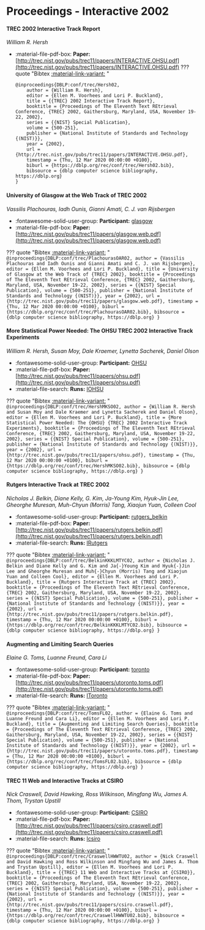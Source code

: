 # Proceedings - Interactive 2002 

#### TREC 2002 Interactive Track Report

_William R. Hersh_

- :material-file-pdf-box: **Paper:** [http://trec.nist.gov/pubs/trec11/papers/INTERACTIVE.OHSU.pdf](http://trec.nist.gov/pubs/trec11/papers/INTERACTIVE.OHSU.pdf)
??? quote "Bibtex [:material-link-variant:](https://dblp.org/rec/conf/trec/Hersh02.bib) "
	```
	@inproceedings{DBLP:conf/trec/Hersh02,
		author = {William R. Hersh},
		editor = {Ellen M. Voorhees and Lori P. Buckland},
		title = {{TREC} 2002 Interactive Track Report},
		booktitle = {Proceedings of The Eleventh Text REtrieval Conference, {TREC} 2002, Gaithersburg, Maryland, USA, November 19-22, 2002},
		series = {{NIST} Special Publication},
		volume = {500-251},
		publisher = {National Institute of Standards and Technology {(NIST)}},
		year = {2002},
		url = {http://trec.nist.gov/pubs/trec11/papers/INTERACTIVE.OHSU.pdf},
		timestamp = {Thu, 12 Mar 2020 00:00:00 +0100},
		biburl = {https://dblp.org/rec/conf/trec/Hersh02.bib},
		bibsource = {dblp computer science bibliography, https://dblp.org}
	}
	```

#### University of Glasgow at the Web Track of TREC 2002

_Vassilis Plachouras, Iadh Ounis, Gianni Amati, C. J. van Rijsbergen_

- :fontawesome-solid-user-group: **Participant:** [glasgow](./participants.md#glasgow)
- :material-file-pdf-box: **Paper:** [http://trec.nist.gov/pubs/trec11/papers/glasgow.web.pdf](http://trec.nist.gov/pubs/trec11/papers/glasgow.web.pdf)

??? quote "Bibtex [:material-link-variant:](https://dblp.org/rec/conf/trec/PlachourasOAR02.bib) "
	```
	@inproceedings{DBLP:conf/trec/PlachourasOAR02,
		author = {Vassilis Plachouras and Iadh Ounis and Gianni Amati and C. J. van Rijsbergen},
		editor = {Ellen M. Voorhees and Lori P. Buckland},
		title = {University of Glasgow at the Web Track of {TREC} 2002},
		booktitle = {Proceedings of The Eleventh Text REtrieval Conference, {TREC} 2002, Gaithersburg, Maryland, USA, November 19-22, 2002},
		series = {{NIST} Special Publication},
		volume = {500-251},
		publisher = {National Institute of Standards and Technology {(NIST)}},
		year = {2002},
		url = {http://trec.nist.gov/pubs/trec11/papers/glasgow.web.pdf},
		timestamp = {Thu, 12 Mar 2020 00:00:00 +0100},
		biburl = {https://dblp.org/rec/conf/trec/PlachourasOAR02.bib},
		bibsource = {dblp computer science bibliography, https://dblp.org}
	}
	```

#### More Statistical Power Needed: The OHSU TREC 2002 Interactive  Track Experiments

_William R. Hersh, Susan Moy, Dale Kraemer, Lynetta Sacherek, Daniel Olson_

- :fontawesome-solid-user-group: **Participant:** [OHSU](./participants.md#ohsu)
- :material-file-pdf-box: **Paper:** [http://trec.nist.gov/pubs/trec11/papers/ohsu.pdf](http://trec.nist.gov/pubs/trec11/papers/ohsu.pdf)
- :material-file-search: **Runs:** [IOHSU](./runs.md#iohsu)

??? quote "Bibtex [:material-link-variant:](https://dblp.org/rec/conf/trec/HershMKSO02.bib) "
	```
	@inproceedings{DBLP:conf/trec/HershMKSO02,
		author = {William R. Hersh and Susan Moy and Dale Kraemer and Lynetta Sacherek and Daniel Olson},
		editor = {Ellen M. Voorhees and Lori P. Buckland},
		title = {More Statistical Power Needed: The {OHSU} {TREC} 2002 Interactive Track Experiments},
		booktitle = {Proceedings of The Eleventh Text REtrieval Conference, {TREC} 2002, Gaithersburg, Maryland, USA, November 19-22, 2002},
		series = {{NIST} Special Publication},
		volume = {500-251},
		publisher = {National Institute of Standards and Technology {(NIST)}},
		year = {2002},
		url = {http://trec.nist.gov/pubs/trec11/papers/ohsu.pdf},
		timestamp = {Thu, 12 Mar 2020 00:00:00 +0100},
		biburl = {https://dblp.org/rec/conf/trec/HershMKSO02.bib},
		bibsource = {dblp computer science bibliography, https://dblp.org}
	}
	```

#### Rutgers Interactive Track at TREC 2002

_Nicholas J. Belkin, Diane Kelly, G. Kim, Ja-Young Kim, Hyuk-Jin Lee, Gheorghe Muresan, Muh-Chyun (Morris) Tang, Xiaojun Yuan, Colleen Cool_

- :fontawesome-solid-user-group: **Participant:** [rutgers_belkin](./participants.md#rutgers_belkin)
- :material-file-pdf-box: **Paper:** [http://trec.nist.gov/pubs/trec11/papers/rutgers.belkin.pdf](http://trec.nist.gov/pubs/trec11/papers/rutgers.belkin.pdf)
- :material-file-search: **Runs:** [IRutgers](./runs.md#irutgers)

??? quote "Bibtex [:material-link-variant:](https://dblp.org/rec/conf/trec/BelkinKKKLMTYC02.bib) "
	```
	@inproceedings{DBLP:conf/trec/BelkinKKKLMTYC02,
		author = {Nicholas J. Belkin and Diane Kelly and G. Kim and Ja{-}Young Kim and Hyuk{-}Jin Lee and Gheorghe Muresan and Muh{-}Chyun (Morris) Tang and Xiaojun Yuan and Colleen Cool},
		editor = {Ellen M. Voorhees and Lori P. Buckland},
		title = {Rutgers Interactive Track at {TREC} 2002},
		booktitle = {Proceedings of The Eleventh Text REtrieval Conference, {TREC} 2002, Gaithersburg, Maryland, USA, November 19-22, 2002},
		series = {{NIST} Special Publication},
		volume = {500-251},
		publisher = {National Institute of Standards and Technology {(NIST)}},
		year = {2002},
		url = {http://trec.nist.gov/pubs/trec11/papers/rutgers.belkin.pdf},
		timestamp = {Thu, 12 Mar 2020 00:00:00 +0100},
		biburl = {https://dblp.org/rec/conf/trec/BelkinKKKLMTYC02.bib},
		bibsource = {dblp computer science bibliography, https://dblp.org}
	}
	```

#### Augmenting and Limiting Search Queries

_Elaine G. Toms, Luanne Freund, Cara Li_

- :fontawesome-solid-user-group: **Participant:** [toronto](./participants.md#toronto)
- :material-file-pdf-box: **Paper:** [http://trec.nist.gov/pubs/trec11/papers/utoronto.toms.pdf](http://trec.nist.gov/pubs/trec11/papers/utoronto.toms.pdf)
- :material-file-search: **Runs:** [IToronto](./runs.md#itoronto)

??? quote "Bibtex [:material-link-variant:](https://dblp.org/rec/conf/trec/TomsFL02.bib) "
	```
	@inproceedings{DBLP:conf/trec/TomsFL02,
		author = {Elaine G. Toms and Luanne Freund and Cara Li},
		editor = {Ellen M. Voorhees and Lori P. Buckland},
		title = {Augmenting and Limiting Search Queries},
		booktitle = {Proceedings of The Eleventh Text REtrieval Conference, {TREC} 2002, Gaithersburg, Maryland, USA, November 19-22, 2002},
		series = {{NIST} Special Publication},
		volume = {500-251},
		publisher = {National Institute of Standards and Technology {(NIST)}},
		year = {2002},
		url = {http://trec.nist.gov/pubs/trec11/papers/utoronto.toms.pdf},
		timestamp = {Thu, 12 Mar 2020 00:00:00 +0100},
		biburl = {https://dblp.org/rec/conf/trec/TomsFL02.bib},
		bibsource = {dblp computer science bibliography, https://dblp.org}
	}
	```

#### TREC 11 Web and Interactive Tracks at CSIRO

_Nick Craswell, David Hawking, Ross Wilkinson, Mingfang Wu, James A. Thom, Trystan Upstill_

- :fontawesome-solid-user-group: **Participant:** [CSIRO](./participants.md#csiro)
- :material-file-pdf-box: **Paper:** [http://trec.nist.gov/pubs/trec11/papers/csiro.craswell.pdf](http://trec.nist.gov/pubs/trec11/papers/csiro.craswell.pdf)
- :material-file-search: **Runs:** [Icsiro](./runs.md#icsiro)

??? quote "Bibtex [:material-link-variant:](https://dblp.org/rec/conf/trec/CraswellHWWTU02.bib) "
	```
	@inproceedings{DBLP:conf/trec/CraswellHWWTU02,
		author = {Nick Craswell and David Hawking and Ross Wilkinson and Mingfang Wu and James A. Thom and Trystan Upstill},
		editor = {Ellen M. Voorhees and Lori P. Buckland},
		title = {{TREC} 11 Web and Interactive Tracks at {CSIRO}},
		booktitle = {Proceedings of The Eleventh Text REtrieval Conference, {TREC} 2002, Gaithersburg, Maryland, USA, November 19-22, 2002},
		series = {{NIST} Special Publication},
		volume = {500-251},
		publisher = {National Institute of Standards and Technology {(NIST)}},
		year = {2002},
		url = {http://trec.nist.gov/pubs/trec11/papers/csiro.craswell.pdf},
		timestamp = {Thu, 12 Mar 2020 00:00:00 +0100},
		biburl = {https://dblp.org/rec/conf/trec/CraswellHWWTU02.bib},
		bibsource = {dblp computer science bibliography, https://dblp.org}
	}
	```

